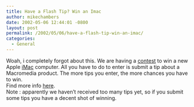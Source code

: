 ```yaml
---
title: Have a Flash Tip? Win an Imac
author: mikechambers
date: 2002-05-06 12:44:01 -0800
layout: post
permalink: /2002/05/06/have-a-flash-tip-win-an-imac/
categories:
  - General
---
```



Woah, i completely forgot about this. We are having a [contest][1] to win a new Apple [iMac][2] computer. All you have to do to enter is submit a tip about a Macromedia product. The more tips you enter, the more chances you have to win.  
Find more info [here][1].  
Note : apparently we haven&#8217;t received too many tips yet, so if you submit some tips you have a decent shot of winning.  
&nbsp;

 [1]: http://www.macromedia.com/desdev/tips_library/contest.html
 [2]: http://www.apple.com/imac/